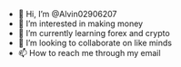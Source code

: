 - 👋 Hi, I’m @Alvin02906207
- 👀 I’m interested in making money 
- 🌱 I’m currently learning forex and crypto
- 💞️ I’m looking to collaborate on like minds 
- 📫 How to reach me through my email 

<!---
Alvin02906207/Alvin02906207 is a ✨ special ✨ repository because its `README.md` (this file) appears on your GitHub profile.
You can click the Preview link to take a look at your changes.
--->
